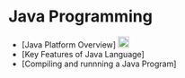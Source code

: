 # Java Programming
- [Java Platform Overview] <img src="https://easyengineering.net/wp-content/uploads/2017/08/Read-Icon.jpg" width="20px" height="20px" />
- [Key Features of Java Language]
- [Compiling and runnning a Java Program]
